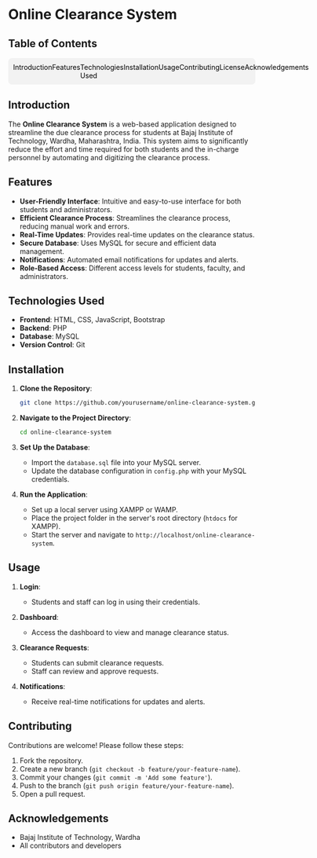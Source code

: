 
# Online Clearance System

## Table of Contents
<div style="display: flex; justify-content: space-around; background-color: #f2f2f2; padding: 10px; border-radius: 8px;">
  <a href="#introduction" style="text-decoration: none; color: #000;">Introduction</a>
  <a href="#features" style="text-decoration: none; color: #000;">Features</a>
  <a href="#technologies-used" style="text-decoration: none; color: #000;">Technologies Used</a>
  <a href="#installation" style="text-decoration: none; color: #000;">Installation</a>
  <a href="#usage" style="text-decoration: none; color: #000;">Usage</a>
  <a href="#contributing" style="text-decoration: none; color: #000;">Contributing</a>
  <a href="#license" style="text-decoration: none; color: #000;">License</a>
  <a href="#acknowledgements" style="text-decoration: none; color: #000;">Acknowledgements</a>
</div>

## Introduction
The **Online Clearance System** is a web-based application designed to streamline the due clearance process for students at Bajaj Institute of Technology, Wardha, Maharashtra, India. This system aims to significantly reduce the effort and time required for both students and the in-charge personnel by automating and digitizing the clearance process.

## Features
- **User-Friendly Interface**: Intuitive and easy-to-use interface for both students and administrators.
- **Efficient Clearance Process**: Streamlines the clearance process, reducing manual work and errors.
- **Real-Time Updates**: Provides real-time updates on the clearance status.
- **Secure Database**: Uses MySQL for secure and efficient data management.
- **Notifications**: Automated email notifications for updates and alerts.
- **Role-Based Access**: Different access levels for students, faculty, and administrators.

## Technologies Used
- **Frontend**: HTML, CSS, JavaScript, Bootstrap
- **Backend**: PHP
- **Database**: MySQL
- **Version Control**: Git

## Installation

1. **Clone the Repository**:
   ```bash
   git clone https://github.com/yourusername/online-clearance-system.git

2. **Navigate to the Project Directory**:
   ```bash
   cd online-clearance-system

3. **Set Up the Database**:
   - Import the `database.sql` file into your MySQL server.
   - Update the database configuration in `config.php` with your MySQL credentials.

4. **Run the Application**:
   - Set up a local server using XAMPP or WAMP.
   - Place the project folder in the server's root directory (`htdocs` for XAMPP).
   - Start the server and navigate to `http://localhost/online-clearance-system`.

## Usage

1. **Login**:
   - Students and staff can log in using their credentials.
   
2. **Dashboard**:
   - Access the dashboard to view and manage clearance status.
   
3. **Clearance Requests**:
   - Students can submit clearance requests.
   - Staff can review and approve requests.

4. **Notifications**:
   - Receive real-time notifications for updates and alerts.

## Contributing

Contributions are welcome! Please follow these steps:

1. Fork the repository.
2. Create a new branch (`git checkout -b feature/your-feature-name`).
3. Commit your changes (`git commit -m 'Add some feature'`).
4. Push to the branch (`git push origin feature/your-feature-name`).
5. Open a pull request.


## Acknowledgements

- Bajaj Institute of Technology, Wardha
- All contributors and developers

